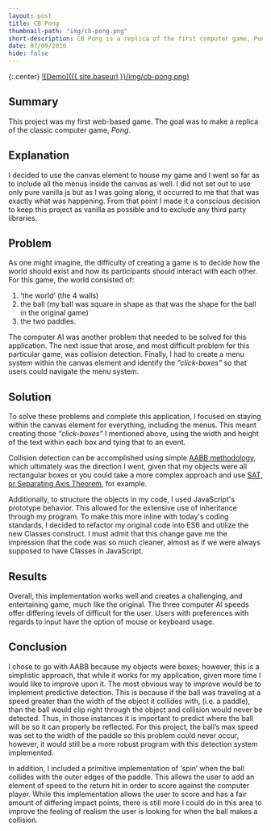 ```yaml
---
layout: post
title: CB Pong
thumbnail-path: "img/cb-pong.png"
short-description: CB Pong is a replica of the first computer game, Pong.
date: 07/09/2016
hide: false
---
```


{:.center}
[![Demo]({{ site.baseurl }}/img/cb-pong.png)](https://caseybennington.github.io/cb-pong)

## Summary

This project was my first web-based game. The goal was to make a replica of the classic computer game, *Pong*.

## Explanation

I decided to use the canvas element to house my game and I went so far as to include all the menus inside the canvas as well.
I did not set out to use only pure vanilla js but as I was going along, it occurred to me that that was exactly what was happening. From that point I made it a conscious decision to keep this project as vanilla as possible and to exclude any third party libraries.

## Problem

As one might imagine, the difficulty of creating a game is to decide how the world should exist and how its participants should interact with each other. For this game, the world consisted of:

1. ‘the world’ (the 4 walls)
2. the ball (my ball was square in shape as that was the shape for the ball in the original game)
3. the two paddles.

The computer AI was another problem that needed to be solved for this application. The next issue that arose, and most difficult problem for this particular game, was collision detection.
Finally, I had to create a menu system within the canvas element and identify the _“click-boxes”_ so that users could navigate the menu system.

## Solution

To solve these problems and complete this application, I focused on staying within the canvas element for everything, including the menus. This meant creating those _“click-boxes”_ I mentioned above, using the width and height of the text within each box and tying that to an event.

Collision detection can be accomplished using simple [AABB methodology](http://stackoverflow.com/questions/22512319/what-is-aabb-collision-detection), which ultimately was the direction I went, given that my objects were all rectangular boxes or you could take a more complex approach and use [SAT, or Separating Axis Theorem](http://www.sevenson.com.au/actionscript/sat/), for example.

Additionally, to structure the objects in my code, I used JavaScript's prototype behavior. This allowed for the extensive use of inheritance through my program. To make this more inline with today's coding standards, I decided to refactor my original code into ES6 and utilize the new Classes construct. I must admit that this change gave me the impression that the code was so much cleaner, almost as if we were always supposed to have Classes in JavaScript.

## Results

Overall, this implementation works well and creates a challenging, and entertaining game, much like the original. The three computer AI speeds offer differing levels of difficult for the user. Users with preferences with regards to input have the option of mouse or keyboard usage.

## Conclusion

I chose to go with AABB because my objects were boxes; however, this is a simplistic approach, that while it works for my application, given more time I would like to improve upon it. The most obvious way to improve would be to implement predictive detection. This is because if the ball was traveling at a speed greater than the width of the object it collides with, (i.e. a paddle), than the ball would clip right through the object and collision would never be detected. Thus, in those instances it is important to predict where the ball will be so it can properly be reflected. For this project, the ball’s max speed was set to the width of the paddle so this problem could never occur, however, it would still be a more robust program with this detection system implemented.

In addition, I included a primitive implementation of ‘spin’ when the ball collides with the outer edges of the paddle. This allows the user to add an element of speed to the return hit in order to score against the computer player. While this implementation allows the user to score and has a fair amount of differing impact points, there is still more I could do in this area to improve the feeling of realism the user is looking for when the ball makes a collision.
